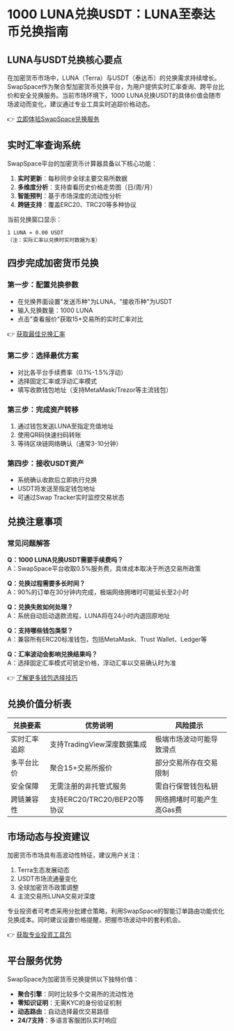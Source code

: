 # 1000 LUNA兑换USDT：LUNA至泰达币兑换指南

## LUNA与USDT兑换核心要点
在加密货币市场中，LUNA（Terra）与USDT（泰达币）的兑换需求持续增长。SwapSpace作为聚合型加密货币兑换平台，为用户提供实时汇率查询、跨平台比价和安全兑换服务。当前市场环境下，1000 LUNA兑换USDT的具体价值会随市场波动而变化，建议通过专业工具实时追踪价格动态。

👉 [立即体验SwapSpace兑换服务](https://bit.ly/okx_welcome)

## 实时汇率查询系统
SwapSpace平台的加密货币计算器具备以下核心功能：
1. **实时更新**：每秒同步全球主要交易所数据
2. **多维度分析**：支持查看历史价格走势图（日/周/月）
3. **智能预判**：基于市场深度的流动性分析
4. **跨链支持**：覆盖ERC20、TRC20等多种协议

当前兑换窗口显示：
```
1 LUNA ≈ 0.00 USDT
（注：实际汇率以兑换时实时数据为准）
```

## 四步完成加密货币兑换

### 第一步：配置兑换参数
- 在兑换界面设置"发送币种"为LUNA，"接收币种"为USDT
- 输入兑换数量：1000 LUNA
- 点击"查看报价"获取15+交易所的实时汇率对比

👉 [获取最佳兑换汇率](https://bit.ly/okx_welcome)

### 第二步：选择最优方案
- 对比各平台手续费率（0.1%-1.5%浮动）
- 选择固定汇率或浮动汇率模式
- 填写收款钱包地址（支持MetaMask/Trezor等主流钱包）

### 第三步：完成资产转移
1. 通过钱包发送LUNA至指定充值地址
2. 使用QR码快速扫码转账
3. 等待区块链网络确认（通常3-10分钟）

### 第四步：接收USDT资产
- 系统确认收款后立即执行兑换
- USDT将发送至指定钱包地址
- 可通过Swap Tracker实时监控交易状态

## 兑换注意事项

### 常见问题解答
**Q：1000 LUNA兑换USDT需要手续费吗？**  
A：SwapSpace平台收取0.5%服务费，具体成本取决于所选交易所政策

**Q：兑换过程需要多长时间？**  
A：90%的订单在30分钟内完成，极端网络拥堵时可能延长至2小时

**Q：兑换失败如何处理？**  
A：系统自动启动退款流程，LUNA将在24小时内退回原地址

**Q：支持哪些钱包类型？**  
A：兼容所有ERC20标准钱包，包括MetaMask、Trust Wallet、Ledger等

**Q：汇率波动会影响兑换结果吗？**  
A：选择固定汇率模式可锁定价格，浮动汇率以交易确认时为准

👉 [了解更多钱包选择技巧](https://bit.ly/okx_welcome)

## 兑换价值分析表

| 兑换要素        | 优势说明                          | 风险提示                  |
|-----------------|-----------------------------------|---------------------------|
| 实时汇率追踪    | 支持TradingView深度数据集成       | 极端市场波动可能导致滑点  |
| 多平台比价      | 聚合15+交易所报价                | 部分交易所存在交易限制    |
| 安全保障        | 无需注册的非托管式服务           | 需自行保管钱包私钥        |
| 跨链兼容性      | 支持ERC20/TRC20/BEP20等协议      | 网络拥堵时可能产生高Gas费 |

## 市场动态与投资建议
加密货币市场具有高波动性特征，建议用户关注：
1. Terra生态发展动态
2. USDT市场流通量变化
3. 全球加密货币政策调整
4. 主流交易所LUNA交易对深度

专业投资者可考虑采用分批建仓策略，利用SwapSpace的智能订单路由功能优化兑换成本。同时建议设置价格提醒，把握市场波动中的套利机会。

👉 [获取专业投资工具包](https://bit.ly/okx_welcome)

## 平台服务优势
SwapSpace为加密货币兑换提供以下独特价值：
- **聚合引擎**：同时比较多个交易所的流动性池
- **零知识证明**：无需KYC的身份验证机制
- **动态路由**：自动选择最优交易路径
- **24/7支持**：多语言客服团队实时响应
